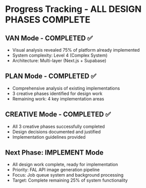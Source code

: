 # Progress Tracking - ALL DESIGN PHASES COMPLETE

## VAN Mode - COMPLETED ✅
- Visual analysis revealed 75% of platform already implemented
- System complexity: Level 4 (Complex System)
- Architecture: Multi-layer (Next.js + Supabase)

## PLAN Mode - COMPLETED ✅
- Comprehensive analysis of existing implementations
- 3 creative phases identified for design work
- Remaining work: 4 key implementation areas

## CREATIVE Mode - COMPLETED ✅
- All 3 creative phases successfully completed
- Design decisions documented and justified
- Implementation guidelines provided

## Next Phase: IMPLEMENT Mode
- All design work complete, ready for implementation
- Priority: FAL API image generation pipeline
- Focus: Job queue system and background processing
- Target: Complete remaining 25% of system functionality
